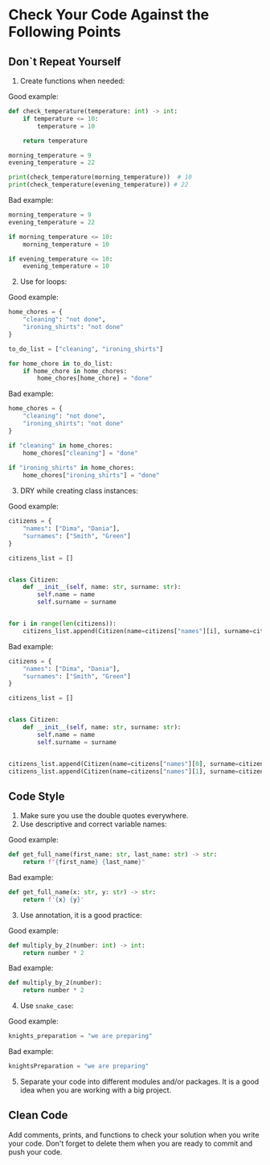 # Сheck Your Code Against the Following Points

## Don`t Repeat Yourself

1. Create functions when needed:

Good example:

```python
def check_temperature(temperature: int) -> int:
    if temperature <= 10:
        temperature = 10

    return temperature

morning_temperature = 9
evening_temperature = 22

print(check_temperature(morning_temperature))  # 10
print(check_temperature(evening_temperature)) # 22
```

Bad example:

```python
morning_temperature = 9
evening_temperature = 22

if morning_temperature <= 10:
    morning_temperature = 10

if evening_temperature <= 10:
    evening_temperature = 10
```

2. Use for loops:

Good example:

```python
home_chores = {
    "cleaning": "not done",
    "ironing_shirts": "not done"
}

to_do_list = ["cleaning", "ironing_shirts"]

for home_chore in to_do_list:
    if home_chore in home_chores:
        home_chores[home_chore] = "done"
```

Bad example:

```python
home_chores = {
    "cleaning": "not done",
    "ironing_shirts": "not done"
}

if "cleaning" in home_chores:
    home_chores["cleaning"] = "done"
    
if "ironing_shirts" in home_chores:
    home_chores["ironing_shirts"] = "done"
```

3. DRY while creating class instances:

Good example:

```python
citizens = {
    "names": ["Dima", "Dania"], 
    "surnames": ["Smith", "Green"]
}

citizens_list = []


class Citizen:
    def __init__(self, name: str, surname: str):
        self.name = name
        self.surname = surname


for i in range(len(citizens)):
    citizens_list.append(Citizen(name=citizens["names"][i], surname=citizens["surnames"][i]))
```

Bad example:

```python
citizens = {
    "names": ["Dima", "Dania"], 
    "surnames": ["Smith", "Green"]
}

citizens_list = []


class Citizen:
    def __init__(self, name: str, surname: str):
        self.name = name
        self.surname = surname


citizens_list.append(Citizen(name=citizens["names"][0], surname=citizens["surnames"][0]))
citizens_list.append(Citizen(name=citizens["names"][1], surname=citizens["surnames"][1]))
```

## Code Style

1. Make sure you use the double quotes everywhere.
2. Use descriptive and correct variable names:

Good example:

```python
def get_full_name(first_name: str, last_name: str) -> str:
    return f"{first_name} {last_name}"
```

Bad example:

```python
def get_full_name(x: str, y: str) -> str:
    return f'{x} {y}'
```

3. Use annotation, it is a good practice:

Good example:

```python
def multiply_by_2(number: int) -> int:
    return number * 2
```

Bad example:

```python
def multiply_by_2(number):
    return number * 2
```

4. Use `snake_case`:

Good example:

```python
knights_preparation = "we are preparing"
```

Bad example:

```python
knightsPreparation = "we are preparing"
```

5. Separate your code into different modules and/or packages. 
It is a good idea when you are working with a big project.

## Clean Code

Add comments, prints, and functions to check your solution when you write your code. 
Don't forget to delete them when you are ready to commit and push your code.